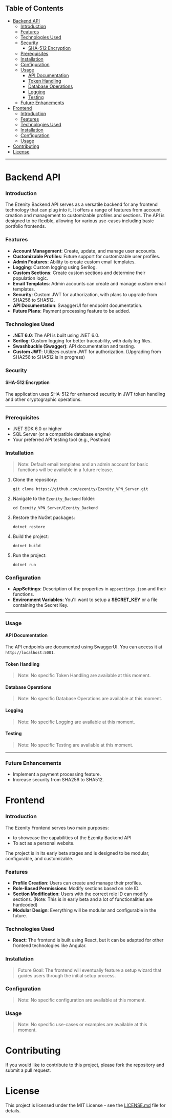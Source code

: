 ## Table of Contents
- [Backend API](#backend-api)
  - [Introduction](#introduction)
  - [Features](#features)
  - [Technologies Used](technologies-used)
  - [Security](#security)
    - [SHA-512 Encryption](#sha-512-encryption)
  - [Prerequisites](#prerequisites)
  - [Installation](#installation)
  - [Configuration](#configuration)
  - [Usage](#usage)
    - [API Documentation](#api-documentation)
    - [Token Handling](#token-handling)
    - [Database Operations](#database-operations)
    - [Logging](#logging)
    - [Testing](#testing)
  - [Future Enhancments](#future-enhancements)
- [Frontend](#frontend)
  - [Introduction](#introduction-1)
  - [Features](#features-1)
  - [Technologies Used](technologies-used-1)
  - [Installation](#installation-1)
  - [Configuration](#configuration-1)
  - [Usage](#usage-1)
- [Contributing](#contributing)
- [License](#license)
---

# Backend API

### Introduction

The Ezenity Backend API serves as a versatile backend for any frontend technology that can plug into it. It offers a range of features from account creation and management to customizable profiles and sections. The API is designed to be flexible, allowing for various use-cases including basic portfolio frontends.

### Features

- **Account Management**: Create, update, and manage user accounts.
- **Customizable Profiles**: Future support for customizable user profiles.
- **Admin Features**: Ability to create custom email templates.
- **Logging**: Custom logging using Serilog.
- **Custom Sections**: Create custom sections and determine their population logic.
- **Email Templates**: Admin accounts can create and manage custom email templates.
- **Security**: Custom JWT for authorization, with plans to upgrade from SHA256 to SHA512.
- **API Documentation**: SwaggerUI for endpoint documentation.
- **Future Plans**: Payment processing feature to be added.

### Technologies Used

- **.NET 6.0**: The API is built using .NET 6.0.
- **Serilog**: Custom logging for better traceability, with daily log files.
- **Swashbuckle (Swagger)**: API documentation and testing.
- **Custom JWT**: Utilizes custom JWT for authorization. (Upgrading from SHA256 to SHA512 is in progress)

### Security

#### SHA-512 Encryption
The application uses SHA-512 for enhanced security in JWT token handling and other cryptographic operations.

---

### Prerequisites
- .NET SDK 6.0 or higher
- SQL Server (or a compatible database engine)
- Your preferred API testing tool (e.g., Postman)

### Installation

> Note: Default email templates and an admin account for basic functions will be available in a future release.

1. Clone the repository:
    ```
    git clone https://github.com/ezenity/Ezenity_VPN_Server.git
    ```
2. Navigate to the `Ezenity_Backend` folder:
    ```
    cd Ezenity_VPN_Server/Ezenity_Backend
    ```
3. Restore the NuGet packages:
    ```
    dotnet restore
    ```
4. Build the project:
    ```
    dotnet build
    ```
5. Run the project:
    ```
    dotnet run
    ```
### Configuration
- **AppSettings**: Description of the properties in `appsettings.json` and their functions.
- **Environment Variables**: You'll want to setup a **SECRET_KEY** or a file containing the Secret Key.

---

### Usage

#### API Documentation

The API endpoints are documented using SwaggerUI. You can access it at `http://localhost:5001`.

#### Token Handling
> Note: No specific Token Handling are available at this moment.

#### Database Operations
> Note: No specific Database Operations are available at this moment.

#### Logging
> Note: No specific Logging are available at this moment.

#### Testing
> Note: No specific Testing are available at this moment.

---

### Future Enhancements

- Implement a payment processing feature.
- Increase security from SHA256 to SHA512.



# Frontend

### Introduction

The Ezenity Frontend serves two main purposes:
- to showcase the capabilities of the Ezenity Backend API
- To act as a personal website.

The project is in its early beta stages and is designed to be modular, configurable, and customizable.

### Features

- **Profile Creation**: Users can create and manage their profiles.
- **Role-Based Permissions**: Modify sections based on role ID.
- **Section Modification**: Users with the correct role ID can modify sections. (Note: This is in early beta and a lot of functionalities are hardcoded)
- **Modular Design**: Everything will be modular and configurable in the future.

### Technologies Used

- **React**: The frontend is built using React, but it can be adapted for other frontend technologies like Angular.

### Installation

> Future Goal: The frontend will eventually feature a setup wizard that guides users through the initial setup process.

### Configuration

> Note: No specific configuration are available at this moment.

### Usage

> Note: No specific use-cases or examples are available at this moment.



# Contributing

If you would like to contribute to this project, please fork the repository and submit a pull request.

# License

This project is licensed under the MIT License - see the [LICENSE.md](LICENSE.md) file for details.

